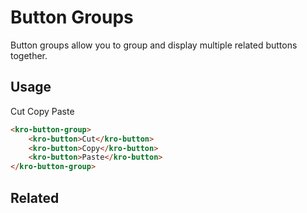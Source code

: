 # Button Groups
Button groups allow you to group and display multiple related buttons together.

## Usage
<kro-button-group>
    <kro-button>Cut</kro-button>
    <kro-button>Copy</kro-button>
    <kro-button>Paste</kro-button>
</kro-button-group>

```html
<kro-button-group>
    <kro-button>Cut</kro-button>
    <kro-button>Copy</kro-button>
    <kro-button>Paste</kro-button>
</kro-button-group>
```

## Related
<press-article-link title="Dialogs" subtitle="Creating dialogs to annoy your users!" to="/components/dialog"></press-article-link>